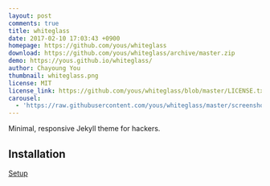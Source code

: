 ```yaml
---
layout: post
comments: true
title: whiteglass
date: 2017-02-10 17:03:43 +0900
homepage: https://github.com/yous/whiteglass
download: https://github.com/yous/whiteglass/archive/master.zip
demo: https://yous.github.io/whiteglass/
author: Chayoung You
thumbnail: whiteglass.png
license: MIT
license_link: https://github.com/yous/whiteglass/blob/master/LICENSE.txt
carousel:
  - 'https://raw.githubusercontent.com/yous/whiteglass/master/screenshot.png'
---
```


Minimal, responsive Jekyll theme for hackers.

## Installation

[Setup](https://github.com/yous/whiteglass/blob/master/README.md)
